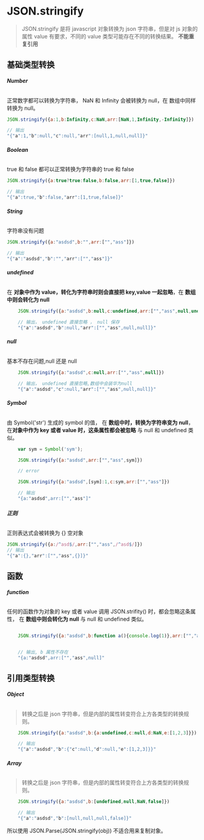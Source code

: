 # JSON.stringify

> JSON.stringify 是将 javascript 对象转换为 json 字符串，但是对 js 对象的属性 value 有要求，不同的 value 类型可能存在不同的转换结果。 **不能重复引用**

## 基础类型转换

###### **Number**

正常数字都可以转换为字符串， NaN 和 Infinity 会被转换为 null，在 数组中同样转换为 null。

```js
JSON.stringify({a:1,b:Infinity,c:NaN,arr:[NaN,1,Infinity,-Infinity]})

// 输出
"{"a":1,"b":null,"c":null,"arr":[null,1,null,null]}"
```

###### **Boolean**

true 和 false 都可以正常转换为字符串的 true 和 false

```js
JSON.stringify({a:true?true:false,b:false,arr:[1,true,false]})

// 输出
"{"a":true,"b":false,"arr":[1,true,false]}"
```

###### **String**

字符串没有问题

```js
JSON.stringify({a:"asdsd",b:"",arr:["","ass"]})

// 输出
"{"a":"asdsd","b":"","arr":["","ass"]}"
```

###### **undefined**

在 **对象中作为 value，转化为字符串时则会直接把 key,value 一起忽略**，在 **数组中则会转化为 null**

```js
    JSON.stringify({a:"asdsd",b:null,c:undefined,arr:["","ass",null,undefined]})

    // 输出， undefined 直接忽略 ， null 保存
    "{"a":"asdsd","b":null,"arr":["","ass",null,null]}"
```

###### **null**

基本不存在问题,null 还是 null

```js
    JSON.stringify({a:"asdsd",c:null,arr:["","ass",null]})

    // 输出， undefined 直接忽略,数组中会装华为null
    "{"a":"asdsd","c":null,"arr":["","ass",null,null]}"
```

###### **Symbol**

由 Symbol('str') 生成的 symbol 的值， 在 **数组中时，转换为字符串变为 null**， 在**对象中作为 key 或者 value 时，这条属性都会被忽略** 与 null 和 undefined 类似。

```js
    var sym = Symbol('sym');

    JSON.stringify({a:"asdsd",arr:["","ass",sym]})

    // error

    JSON.stringify({a:"asdsd",[sym]:1,c:sym,arr:["","ass"]})

    // 输出
    "{a:"asdsd",arr:["","ass"]"
```

###### **正则**

正则表达式会被转换为 {} 空对象

```js
JSON.stringify({a:/^asd$/,arr:["","ass",/^asd$/]})
// 输出
"{"a":{},"arr":["","ass",{}]}"
```

## 函数

###### **function**

任何的函数作为对象的 key 或者 value 调用 JSON.strifity() 时，都会忽略这条属性， 在 **数组中则会转化为 null** 与 null 和 undefined 类似。

```js

    JSON.stringify({a:"asdsd",b:function a(){console.log(1)},arr:["","ass",function a(){console.log(1)}]})


    // 输出, b 属性不存在
    "{a:"asdsd",arr:["","ass",null]"
```

## 引用类型转换

###### **Object**

> 转换之后是 json 字符串，但是内部的属性转变符合上方各类型的转换规则。

```js
    JSON.stringify({a:"asdsd",b:{a:undefined,c:null,d:NaN,e:[1,2,3]}})

    // 输出
    "{"a":"asdsd","b":{"c":null,"d":null,"e":[1,2,3]}}"
```

###### **Array**

> 转换之后是 json 字符串，但是内部的属性转变符合上方各类型的转换规则。

```js
    JSON.stringify({a:"asdsd",b:[undefined,null,NaN,false]})

    // 输出
    "{"a":"asdsd","b":[null,null,null,false]}"
```

所以使用 JSON.Parse(JSON.stringify(obj)) 不适合用来复制对象。
